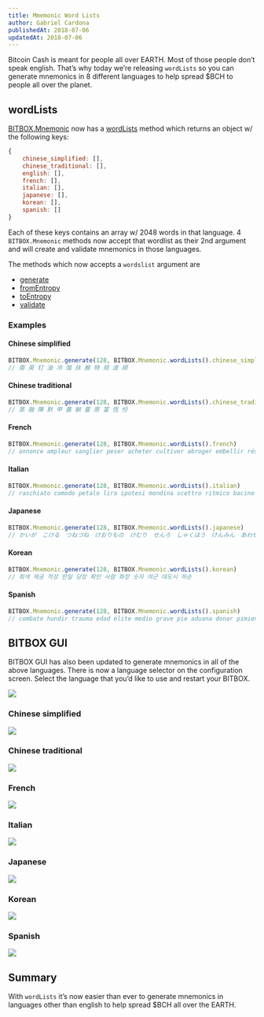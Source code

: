 ```yaml
---
title: Mmemonic Word Lists
author: Gabriel Cardona
publishedAt: 2018-07-06
updatedAt: 2018-07-06
---
```


Bitcoin Cash is meant for people all over EARTH. Most of those people don’t speak english. That’s why today we’re releasing `wordLists` so you can generate mnemonics in 8 different languages to help spread $BCH to people all over the planet.

## wordLists

[BITBOX.Mnemonic](/bitbox/docs/mnemonic/#validate) now has a [wordLists](/bitbox/docs/mnemonic/#wordlists) method which returns an object w/ the following keys:

```javascript
{
    chinese_simplified: [],
    chinese_traditional: [],
    english: [],
    french: [],
    italian: [],
    japanese: [],
    korean: [],
    spanish: []
}
```

Each of these keys contains an array w/ 2048 words in that language. 4 `BITBOX.Mnemonic` methods now accept that wordlist as their 2nd argument and will create and validate mnemonics in those languages.

The methods which now accepts a `wordslist` argument are

- [generate](/bitbox/docs/mnemonic/#generate)
- [fromEntropy](/bitbox/docs/mnemonic/#fromentropy)
- [toEntropy](/bitbox/docs/mnemonic/#toentropy)
- [validate](/bitbox/docs/mnemonic/#validate)

### Examples

#### Chinese simplified

```javascript
BITBOX.Mnemonic.generate(128, BITBOX.Mnemonic.wordLists().chinese_simplified)
// 南 英 钉 油 冷 馏 扶 搬 特 规 波 顺
```

#### Chinese traditional

```javascript
BITBOX.Mnemonic.generate(128, BITBOX.Mnemonic.wordLists().chinese_traditional)
// 蒸 融 陣 默 甲 蓋 躺 靈 原 富 恆 份
```

#### French

```javascript
BITBOX.Mnemonic.generate(128, BITBOX.Mnemonic.wordLists().french)
// annonce ampleur sanglier peser acheter cultiver abroger embellir résoudre dialogue grappin lanterne
```

#### Italian

```javascript
BITBOX.Mnemonic.generate(128, BITBOX.Mnemonic.wordLists().italian)
// raschiato comodo petalo lira ipotesi mondina scettro ritmico bacino abrasivo attrito eletto
```

#### Japanese

```javascript
BITBOX.Mnemonic.generate(128, BITBOX.Mnemonic.wordLists().japanese)
// かいが　こける　つねづね　けおりもの　けむり　せんろ　しゃくほう　けんみん　あわせる　ひつぎ　みてい　たいない
```

#### Korean

```javascript
BITBOX.Mnemonic.generate(128, BITBOX.Mnemonic.wordLists().korean)
// 회색 제공 적성 만일 당장 확인 사람 화장 숫자 여군 대도시 하순
```

#### Spanish

```javascript
BITBOX.Mnemonic.generate(128, BITBOX.Mnemonic.wordLists().spanish)
// combate hundir trauma edad élite medio grave pie aduana donar pimienta bodega
```

## BITBOX GUI

BITBOX GUI has also been updated to generate mnemonics in all of the above languages. There is now a language selector on the configuration screen. Select the language that you’d like to use and restart your BITBOX.

![](https://bigearth.github.io/bitblog/assets/language-select.png)

### Chinese simplified

![](https://bigearth.github.io/bitblog/assets/chinese-simplified.png)

### Chinese traditional

![](https://bigearth.github.io/bitblog/assets/chinese-traditional.png)

### French

![](https://bigearth.github.io/bitblog/assets/french.png)

### Italian

![](https://bigearth.github.io/bitblog/assets/italian.png)

### Japanese

![](https://bigearth.github.io/bitblog/assets/japanese.png)

### Korean

![](https://bigearth.github.io/bitblog/assets/korean.png)

### Spanish

![](https://bigearth.github.io/bitblog/assets/spanish.png)

## Summary

With `wordLists` it’s now easier than ever to generate mnemonics in languages other than english to help spread $BCH all over the EARTH.
